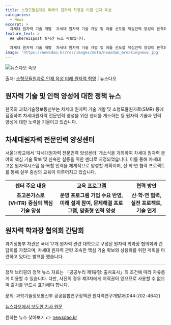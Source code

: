 ```yaml
---
title: 소형모듈원자로 미래의 원자력 혁명을 이끌 인재 육성
categories:
  - News
excerpt: >
  차세대 원자력 기술 개발  차세대 원자력 기술 개발 및 이를 선도할 핵심인력 양성이 본격화되고 있습니다. 과…
feature_text: >
  ## whereispost 실시간 뉴스 속보입니다.

  차세대 원자력 기술 개발  차세대 원자력 기술 개발 및 이를 선도할 핵심인력 양성이 본격화되고 있습니다. 과…
image: 'https://newsdao.kr/res/images/meta/newsdao_breakingnews.jpg'
---
```


![뉴스다오 속보](https://newsdao.kr/res/images/meta/newsdao_breakingnews.jpg)

<p>출처: <a href="https://newsdao.kr/4549" rel="dofollow">소형모듈원자로 인재 육성 미래 원자력 혁명</a> | 뉴스다오</p>

<h2 data-ke-size="size26">원자력 기술 및 인력 양성에 대한 정책 뉴스</h2>
<p data-ke-size="size16">한국의 과학기술정보통신부는 차세대 원자력 기술 개발 및 소형모듈원자로(SMR) 등에 집중하여 차세대원자력 전문인력 양성을 위한 센터를 개소하는 등 원자력 기술과 인력 양성에 대한 노력을 기울이고 있습니다.</p>

<h2 data-ke-size="size24">차세대원자력 전문인력 양성센터</h2>
<p data-ke-size="size16">서울대학교에서 ‘차세대원자력 전문인력 양성센터’ 개소식을 개최하여 차세대 원자력 분야의 핵심 기술 확보 및 신속한 실증을 위한 센터로 지정되었습니다. 이를 통해 차세대 고온 원자력시스템 융·복합 인력을 체계적으로 양성할 계획이며, 산·학·연 협력 프로젝트를 통해 실무 중심의 교육이 이루어지고 있습니다.</p>

<table>
    <tr>
        <th>센터 주요 내용</th>
        <th>교육 프로그램</th>
        <th>협력 방안</th>
    </tr>
    <tr>
        <td style="text-align: center; height: 17px;"><b>초고온가스로(VHTR) 중심의 핵심 기술 양성</b></td>
        <td style="text-align: center; height: 17px;"><b>운영 프로그램 기업 수요 반영, 미래 설계 참여, 문제해결 프로그램, 맞춤형 인력 양성</b></td>
        <td style="text-align: center; height: 17px;"><b>산·학·연 협력, 실전 프로젝트, 기술 연계</b></td>
    </tr>
</table>

<h2 data-ke-size="size24">원자력 학과장 협의회 간담회</h2>
<p data-ke-size="size16">과기정통부 차관은 국내 17개 원자력 관련 대학으로 구성된 원자력 학과장 협의회와 간담회를 가졌으며, 차세대 원자력 관련 조속한 핵심 기술 확보와 상용화를 위한 계획을 마련하고 있다는 발표를 했습니다.</p>

<hr>

<p data-ke-size="size16">정책 브리핑의 정책 뉴스 자료는 「공공누리 제1유형: 출처표시」의 조건에 따라 자유롭게 이용할 수 있습니다. 다만, 사진의 경우 제3자에게 저작권이 있으므로 사용할 수 없으며 출처를 반드시 표기해야 합니다.</p>
<p data-ke-size="size16">문의: 과학기술정보통신부 공공융합연구정책관 원자력연구개발과(044-202-4642)</p>
<p data-ke-size="size16"><a href="https://newsdao.kr/4549">뉴스다오에서 보도한 기사 원문</a></p> 

원하는 뉴스 찾아보기 👉 <a href="https://newsdao.kr" rel="dofollow">newsdao.kr</a>


